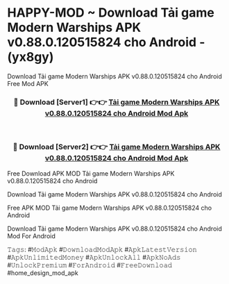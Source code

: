 # HAPPY-MOD ~ Download Tải game Modern Warships APK v0.88.0.120515824 cho Android - (yx8gy)
Download Tải game Modern Warships APK v0.88.0.120515824 cho Android Free Mod APK

<div align="center">
<h3>🔴 Download [Server1] 👉👉 <a href="https://apk-comot.site?title=Tải_game_Modern_Warships_APK_v0.88.0.120515824_cho_Android">Tải game Modern Warships APK v0.88.0.120515824 cho Android Mod Apk</a></h3><br>

<h3>🔴 Download [Server2] 👉👉 <a href="https://apk-comot.site?title=Tải_game_Modern_Warships_APK_v0.88.0.120515824_cho_Android">Tải game Modern Warships APK v0.88.0.120515824 cho Android Mod Apk</a></h3>
</div>


Free Download APK MOD Tải game Modern Warships APK v0.88.0.120515824 cho Android

Download Tải game Modern Warships APK v0.88.0.120515824 cho Android 

Free APK MOD Tải game Modern Warships APK v0.88.0.120515824 cho Android 

Download Tải game Modern Warships APK v0.88.0.120515824 cho Android Mod For Android

𝚃𝚊𝚐𝚜: #𝙼𝚘𝚍𝙰𝚙𝚔 #𝙳𝚘𝚠𝚗𝚕𝚘𝚊𝚍𝙼𝚘𝚍𝙰𝚙𝚔 #𝙰𝚙𝚔𝙻𝚊𝚝𝚎𝚜𝚝𝚅𝚎𝚛𝚜𝚒𝚘𝚗 #𝙰𝚙𝚔𝚄𝚗𝚕𝚒𝚖𝚒𝚝𝚎𝚍𝙼𝚘𝚗𝚎𝚢 #𝙰𝚙𝚔𝚄𝚗𝚕𝚘𝚌𝚔𝙰𝚕𝚕 #𝙰𝚙𝚔𝙽𝚘𝙰𝚍𝚜 #𝚄𝚗𝚕𝚘𝚌𝚔𝙿𝚛𝚎𝚖𝚒𝚞𝚖 #𝙵𝚘𝚛𝙰𝚗𝚍𝚛𝚘𝚒𝚍 #𝙵𝚛𝚎𝚎𝙳𝚘𝚠𝚗𝚕𝚘𝚊𝚍 #home_design_mod_apk
